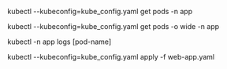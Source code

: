 kubectl --kubeconfig=kube_config.yaml get pods -n app

kubectl --kubeconfig=kube_config.yaml get pods -o wide -n app

kubectl -n app logs [pod-name]

kubectl --kubeconfig=kube_config.yaml apply -f web-app.yaml